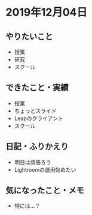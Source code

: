 # 2019年12月04日

## やりたいこと

- 授業
- 研究
- スクール

## できたこと・実績

- 授業
- ちょっとスライド
- Leapのクライアント
- スクール

## 日記・ふりかえり

- 明日は頑張ろう
- Lightroomの運用始めたい

## 気になったこと・メモ

- 特には...？
